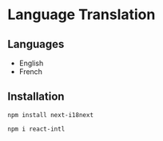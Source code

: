 # Language Translation

## Languages
- English
- French

## Installation
```
npm install next-i18next
```

```
npm i react-intl
```